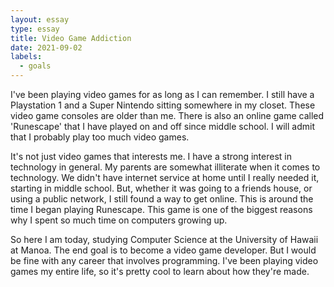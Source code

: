 ```yaml
---
layout: essay
type: essay
title: Video Game Addiction
date: 2021-09-02
labels:
  - goals
---
```

I've been playing video games for as long as I can remember. I still have a Playstation 1 and a Super Nintendo sitting somewhere in my closet. These video game consoles are older than me. There is also an online game called 'Runescape' that I have played on and off since middle school. I will admit that I probably play too much video games.

It's not just video games that interests me. I have a strong interest in technology in general. My parents are somewhat illiterate when it comes to technology. We didn't have internet service at home until I really needed it, starting in middle school. But, whether it was going to a friends house, or using a public network, I still found a way to get online. This is around the time I began playing Runescape. This game is one of the biggest reasons why I spent so much time on computers growing up.

So here I am today, studying Computer Science at the University of Hawaii at Manoa. The end goal is to become a video game developer. But I would be fine with any career that involves programming. I've been playing video games my entire life, so it's pretty cool to learn about how they're made.
